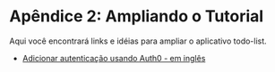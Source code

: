 # Apêndice 2: Ampliando o Tutorial

Aqui você encontrará links e idéias para ampliar o aplicativo todo-list.

- [Adicionar autenticação usando Auth0 - em inglês](https://kmaida.gitbooks.io/authenticate-angular-with-auth0/)
